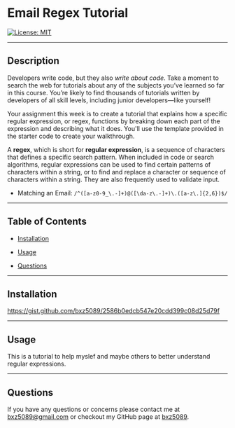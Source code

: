 # Email Regex Tutorial

[![License: MIT](https://img.shields.io/badge/License-MIT-yellow.svg)](https://opensource.org/licenses/MIT)

---
## Description

Developers write code, but they also *write about code*. Take a moment to search the web for tutorials about any of the subjects you’ve learned so far in this course. You’re likely to find thousands of tutorials written by developers of all skill levels, including junior developers&mdash;like yourself!

Your assignment this week is to create a tutorial that explains how a specific regular expression, or regex, functions by breaking down each part of the expression and describing what it does. You'll use the template provided in the starter code to create your walkthrough.

A **regex**, which is short for **regular expression**, is a sequence of characters that defines a specific search pattern. When included in code or search algorithms, regular expressions can be used to find certain patterns of characters within a string, or to find and replace a character or sequence of characters within a string. They are also frequently used to validate input. 

* Matching an Email: `/^([a-z0-9_\.-]+)@([\da-z\.-]+)\.([a-z\.]{2,6})$/`

---
## Table of Contents

- [Installation](##Installation)

- [Usage](##Usage)

- [Questions](##Questions)

---
## Installation

https://gist.github.com/bxz5089/2586b0edcb547e20cdd399c08d25d79f

---
## Usage

This is a tutorial to help myslef and maybe others to better understand regular expressions.

---
## Questions

If you have any questions or concerns please contact me at bxz5089@gmail.com or checkout my GitHub page at [bxz5089](https://github.com/bxz5089/).


